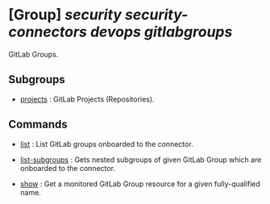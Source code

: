 # [Group] _security security-connectors devops gitlabgroups_

GitLab Groups.

## Subgroups

- [projects](/Commands/security/security-connectors/devops/gitlabgroups/projects/readme.md)
: GitLab Projects (Repositories).

## Commands

- [list](/Commands/security/security-connectors/devops/gitlabgroups/_list.md)
: List GitLab groups onboarded to the connector.

- [list-subgroups](/Commands/security/security-connectors/devops/gitlabgroups/_list-subgroups.md)
: Gets nested subgroups of given GitLab Group which are onboarded to the connector.

- [show](/Commands/security/security-connectors/devops/gitlabgroups/_show.md)
: Get a monitored GitLab Group resource for a given fully-qualified name.
